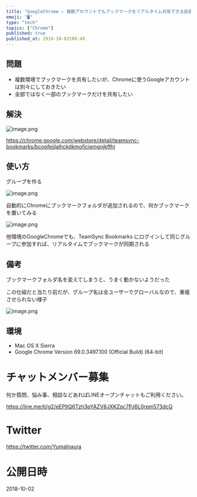 ```yaml
---
title: "GoogleChrome — 複数アカウントでもブックマークをリアルタイム共有できる拡張 TeamSync Bookmarks "
emoji: "🖥"
type: "tech"
topics: ["Chrome"]
published: true
published_at: 2018-10-02t08:49
---
```



## 問題

- 複数環境でブックマークを共有したいが、Chromeに使うGoogleアカウントは別々にしておきたい
- 全部ではなく一部のブックマークだけを共有したい

## 解決

![image.png](https://qiita-image-store.s3.amazonaws.com/0/89618/72aa1577-fb66-e4fa-f9d1-d6fd1e6d0ed6.png)

https://chrome.google.com/webstore/detail/teamsync-bookmarks/bcopfejjlalhckdkmofjciemgnjkffhj 


## 使い方

グループを作る

![image.png](https://qiita-image-store.s3.amazonaws.com/0/89618/5b36e4c5-02d1-51a9-2054-e4caf1bdfc98.png)

自動的にChromeにブックマークフォルダが追加されるので、何かブックマークを置いてみる

![image.png](https://qiita-image-store.s3.amazonaws.com/0/89618/c68a693d-2f70-9648-15ff-ef3899be0d38.png)

他環境のGoogleChromeでも、TeamSync Bookmarks にログインして同じグループに参加すれば、リアルタイムでブックマークが同期される

## 備考

ブックマークフォルダ名を変えてしまうと、うまく動かないようだった

この仕組だと当たり前だが、グループ名は全ユーザーでグローバルなので、重複させられない様子

![image.png](https://qiita-image-store.s3.amazonaws.com/0/89618/58e29379-ee18-501b-5849-f45ee041d84f.png)


## 環境

- Mac OS X Sierra
- Google Chrome Version 69.0.3497.100 (Official Build) (64-bit)








<!-- Update From Qiita API -->

# チャットメンバー募集


何か質問、悩み事、相談などあればLINEオープンチャットもご利用ください。

https://line.me/ti/g2/eEPltQ6Tzh3pYAZV8JXKZqc7PJ6L0rpm573dcQ





# Twitter


https://twitter.com/YumaInaura


<!-- Update From Qiita API -->



# 公開日時

2018-10-02
